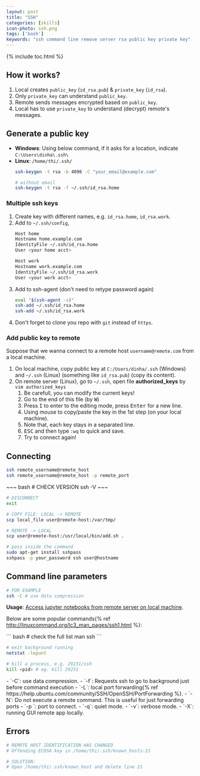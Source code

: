 ```yaml
---
layout: post
title: "SSH"
categories: [skills]
icon-photo: ssh.png
tags: ['bash']
keywords: "ssh command line remove server rsa public key private key"
---
```


{% include toc.html %}

## How it works?

1. Local creates `public_key` (`id_rsa.pub`) & `private_key` (`id_rsa`).
2. Only `private_key` can understand `public_key`.
3. Remote sends messages encrypted based on `public_key`.
4. Local has to use `private_key` to understand (decrypt) remote's messages.

## Generate a public key

- **Windows**: Using below command, if it asks for a location, indicate `C:\Users\dinha\.ssh\`
- **Linux**: `/home/thi/.ssh/`
   ~~~ bash
   ssh-keygen -t rsa -b 4096 -C "your_email@example.com"

   # without email
   ssh-keygen -t rsa -f ~/.ssh/id_rsa.home
   ~~~

### Multiple ssh keys

1. Create key with different names, e.g. `id_rsa.home`, `id_rsa.work`.
2. Add to `~/.ssh/config`,
   ``` bash
   Host home
   Hostname home.example.com
   IdentityFile ~/.ssh/id_rsa.home
   User <your home acct>

   Host work
   Hostname work.example.com
   IdentityFile ~/.ssh/id_rsa.work
   User <your work acct>
   ```
3. Add to ssh-agent (don't need to retype password again)
   ``` bash
   eval "$(ssh-agent -s)"
   ssh-add ~/.ssh/id_rsa.home
   ssh-add ~/.ssh/id_rsa.work
   ```
4. Don't forget to clone you repo with `git` instead of `https`.

### Add public key to remote

Suppose that we wanna connect to a remote host `username@remote.com` from a local machine.

1. On local machine, copy public key at `C:/Users/dinha/.ssh` (Windows) and `~/.ssh` (Linux) (something like `id_rsa.pub`) (copy its content).
2. On remote server (Linux), go to `~/.ssh`, open file **authorized_keys** by `vim authorized_keys`
   1. Be carefull, you can modify the current keys!
   2. Go to the end of this file (by <kbd>W</kbd>)
   3. Press <kbd>I</kbd> to enter to the editing mode, press <kbd>Enter</kbd> for a new line.
   4. Using mouse to copy/paste the key in the 1st step (on your local machine).
   5. Note that, each key stays in a separated line.
   6. <kbd>ESC</kbd> and then type `:wq` to quick and save.
   7. Try to connect again!

## Connecting

~~~ bash
ssh remote_username@remote_host
ssh remote_username@remote_host -p remote_port
~~~

<div class="flex-auto-equal-2" markdown="1">
~~~ bash
# CHECK VERSION
ssh -V
~~~

~~~ bash
# DISCONNECT
exit
~~~

~~~ bash
# COPY FILE: LOCAL -> REMOTE
scp local_file user@remote-host:/var/tmp/
~~~

~~~ bash
# REMOTE -> LOCAL
scp user@remote-host:/usr/local/bin/add.sh .
~~~

``` bash
# pass inside the command
sudo apt-get install sshpass
sshpass -p your_password ssh user@hostname
```
</div>

## Command line parameters

~~~ bash
# FOR EXAMPLE
ssh -C # use data compression
~~~

**Usage**: [Access jupyter notebooks from remote server on local machine](/jupyter-notebook#jupyter-notebook-on-remote-server).

Below are some popular commands{% ref http://linuxcommand.org/lc3_man_pages/ssh1.html %}:

<div class="flex-50" markdown="1">
``` bash
# check the full list
man ssh
```

``` bash
# exit background running
netstat -lepunt

# kill a process, e.g. 29231/ssh
kill <pid> # eg. kill 29231
```
</div>

<div class="two-columns-list" markdown="1">
- `-C`: use data compression.
- `-f`: Requests ssh to go to background just before command execution
- `-L`: local port forwarding{% ref https://help.ubuntu.com/community/SSH/OpenSSH/PortForwarding %}.
- `-N`: Do not execute a remote command.  This is useful for just forwarding ports
- `-p <port>`: port to connect.
- `-q`: quiet mode.
- `-v`: verbose mode.
- `-X`: running GUI remote app locally.
</div>

## Errors

``` bash
# REMOTE HOST IDENTIFICATION HAS CHANGED
# Offending ECDSA key in /home/thi/.ssh/known_hosts:21

# SOLUTION:
# Open /home/thi/.ssh/known_host and delete line 21
```